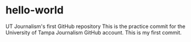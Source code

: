 # hello-world
UT Journalism's first GitHub repository
This is the practice commit for the University of Tampa Journalism GitHub account. 
This is my first commit. 

